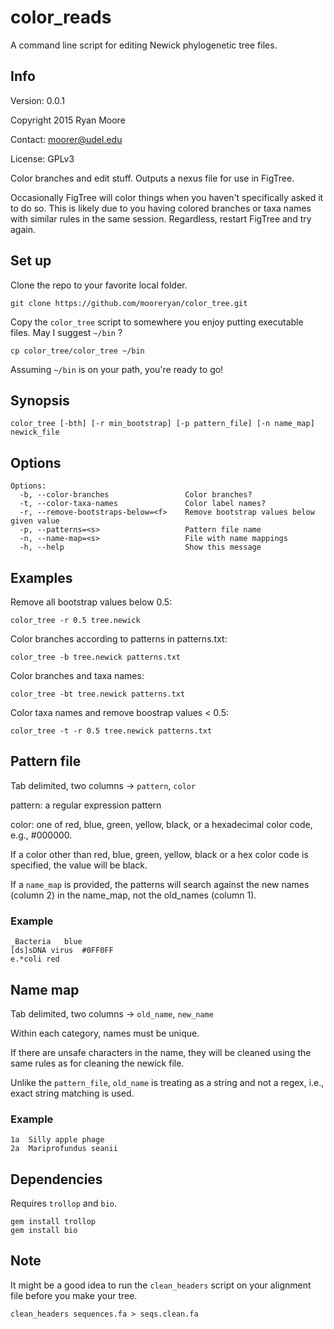 # color_reads #

A command line script for editing Newick phylogenetic tree files.

## Info ##

Version: 0.0.1

Copyright 2015 Ryan Moore

Contact: moorer@udel.edu

License: GPLv3

Color branches and edit stuff. Outputs a nexus file for use in
FigTree.

Occasionally FigTree will color things when you haven't specifically
asked it to do so. This is likely due to you having colored branches
or taxa names with similar rules in the same session. Regardless,
restart FigTree and try again.

## Set up ##

Clone the repo to your favorite local folder.

	git clone https://github.com/mooreryan/color_tree.git

Copy the `color_tree` script to somewhere you enjoy putting
executable files. May I suggest `~/bin` ?

	cp color_tree/color_tree ~/bin

Assuming `~/bin` is on your path, you're ready to go!

## Synopsis ##

	color_tree [-bth] [-r min_bootstrap] [-p pattern_file] [-n name_map] newick_file

## Options ##

    Options:
      -b, --color-branches                 Color branches?
      -t, --color-taxa-names               Color label names?
      -r, --remove-bootstraps-below=<f>    Remove bootstrap values below given value
      -p, --patterns=<s>                   Pattern file name
      -n, --name-map=<s>                   File with name mappings
      -h, --help                           Show this message

## Examples ##

Remove all bootstrap values below 0.5:

	color_tree -r 0.5 tree.newick

Color branches according to patterns in patterns.txt:

	color_tree -b tree.newick patterns.txt

Color branches and taxa names:

	color_tree -bt tree.newick patterns.txt

Color taxa names and remove boostrap values < 0.5:

	color_tree -t -r 0.5 tree.newick patterns.txt

## Pattern file ##

Tab delimited, two columns -> `pattern`, `color`

pattern: a regular expression pattern

color: one of red, blue, green, yellow, black, or a hexadecimal color
code, e.g., #000000.

If a color other than red, blue, green, yellow, black or a hex color
code is specified, the value will be black.

If a `name_map` is provided, the patterns will search against the new
names (column 2) in the name_map, not the old_names (column 1).

### Example ###

    _Bacteria	blue
    [ds]sDNA virus	#0FF0FF
    e.*coli	red

## Name map ##

Tab delimited, two columns -> `old_name`, `new_name`

Within each category, names must be unique.

If there are unsafe characters in the name, they will be cleaned
using the same rules as for cleaning the newick file.

Unlike the `pattern_file`, `old_name` is treating as a string and not
a regex, i.e., exact string matching is used.

### Example ###

    1a	Silly apple phage
    2a	Mariprofundus seanii

## Dependencies ##

Requires `trollop` and `bio`.

	gem install trollop
	gem install bio

## Note ##

It might be a good idea to run the `clean_headers` script on your
alignment file before you make your tree.

	clean_headers sequences.fa > seqs.clean.fa
